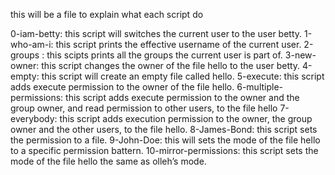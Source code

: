 this will be a file to explain what each script do

0-iam-betty: this script will switches the current user to the user betty.
1-who-am-i: this script prints the effective username of the current user.
2-groups : this scipts prints all the groups the current user is part of.
3-new-owner: this script changes the owner of the file hello to the user betty.
4-empty: this script will create an empty file called hello.
5-execute: this script adds execute permission to the owner of the file hello.
6-multiple-permissions: this script adds execute permission to the owner and the group owner, and read permission to other users, to the file hello
7-everybody: this script adds execution permission to the owner, the group owner and the other users, to the file hello.
8-James-Bond: this script sets the permission to a file.
9-John-Doe: this will sets the mode of the file hello to a specific permission battern.
10-mirror-permissions: this script sets the mode of the file hello the same as olleh’s mode.
